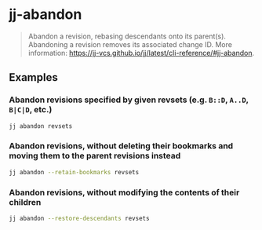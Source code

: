 # jj-abandon

> Abandon a revision, rebasing descendants onto its parent(s). Abandoning a revision removes its associated change ID. More information: <https://jj-vcs.github.io/jj/latest/cli-reference/#jj-abandon>.

## Examples

### Abandon revisions specified by given revsets (e.g. `B::D`, `A..D`, `B|C|D`, etc.)

```bash
jj abandon revsets
```

### Abandon revisions, without deleting their bookmarks and moving them to the parent revisions instead

```bash
jj abandon --retain-bookmarks revsets
```

### Abandon revisions, without modifying the contents of their children

```bash
jj abandon --restore-descendants revsets
```

